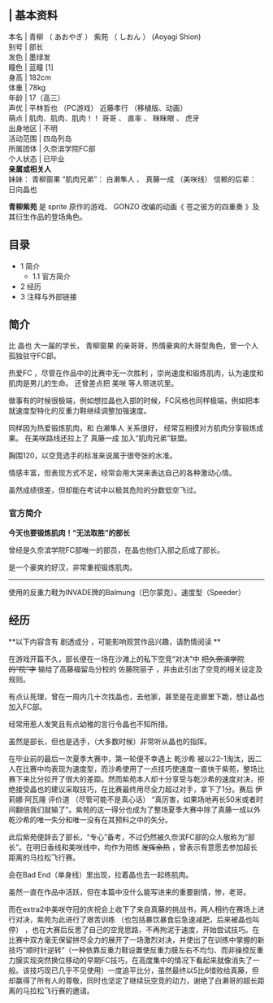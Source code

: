 |  **基本资料**  
---  
本名  |  青柳  （  あおやぎ  ）  紫苑  （  しおん  ）  (Aoyagi Shion)   
别号  |  部长   
发色  |  墨绿发   
瞳色  |  蓝瞳  [1]   
身高  |  182cm   
体重  |  78kg   
年龄  |  17（高三）   
声优  |  平林哲也  （PC游戏）  近藤孝行  （移植版、动画）   
萌点  |  肌肉、肌肉、肌肉！！  哥哥  、  直率  、  眯眯眼  、  虎牙   
出身地区  |  不明   
活动范围  |  四岛列岛   
所属团体  |  久奈滨学院FC部   
个人状态  |  已毕业   
**亲属或相关人**  
妹妹：  青柳窗果  “肌肉兄弟”：  白濑隼人  、  真藤一成  （美咲线）  信赖的后辈：  日向晶也  
  
**青柳紫苑** 是  sprite  原作的游戏、  GONZO  改编的动画《  苍之彼方的四重奏  》及其衍生作品的登场角色。

##  目录

  * 1  简介 
    * 1.1  官方简介 
  * 2  经历 
  * 3  注释与外部链接 

##  简介

比  晶也  大一届的学长，  青柳窗果  的亲哥哥，热情豪爽的大哥型角色，曾一个人孤独驻守FC部。

热爱FC  ，尽管在作品中的比赛中无一次胜利  ，崇尚速度和锻炼肌肉，认为速度和肌肉是男儿的生命。  还曾差点把  美咲  等人带进坑里。

做事有的时候很极端，例如想拉晶也入部的时候，FC风格也同样极端，例如把本就速度型特化的反重力鞋继续调整加强速度。

同样因为热爱锻炼肌肉，和  白濑隼人  关系很好，  经常互相摸对方肌肉分享锻炼成果。  在美咲路线还拉上了  真藤一成  加入“肌肉兄弟”联盟。

胸围120，以空竞选手的标准来说属于很夸张的水准。

情感丰富，但表现方式不足，经常会用大哭来表达自己的各种激动心情。

虽然成绩很差，但却能在考试中以极其危险的分数低空飞过。

###  官方简介

**今天也要锻炼肌肉！“无法取胜”的部长**

曾经是久奈滨学院FC部唯一的部员，在晶也他们入部之后成了部长。

是一个豪爽的好汉，非常重视锻炼肌肉。

* * *

使用的反重力鞋为INVADE牌的Balmung（巴尔蒙克）。速度型（Speeder）

##  经历

**以下内容含有 剧透成分  ，可能影响观赏作品兴趣，请酌情阅读 **

在游戏开篇不久，部长便在一场在沙滩上的私下空竞“对决”中 ~~把久奈滨学院的“院”字~~ 输给了高藤福留岛分校的  佐藤院丽子
，并由此引出了空竞的相关设定及规则。

有点认死理，曾在一周内几十次找晶也，去他家，甚至是在走廊里下跪，想让晶也加入FC部。

经常用惹人发笑且有点幼稚的言行令晶也不知所措。

虽然是部长，但也是选手，（大多数时候）非常听从晶也的指挥。

在毕业前的最后一次夏季大赛中，第一轮便不幸遇上  乾沙希
被以22-1淘汰，因二人在比赛中均表现为速度型，而沙希使用了一点技巧使速度一直快于紫苑，整场比赛下来比分拉开了很大的差距。然而紫苑本人却十分享受与乾沙希的速度对决，拒绝接受晶也的建议采取技巧，在比赛最终用尽全力超过对手，拿下了1分。赛后
伊莉娜·阿瓦隆  评价道  （尽管可能不是真心话）
“真厉害，如果场地再长50米或者时间翻倍我们就输了”。紫苑的这一得分也成为了整场夏季大赛中除了真藤一成以外乾沙希的唯一失分和唯一没有在其预料之中的失分。

此后紫苑便辞去了部长，“专心”备考，不过仍然被久奈滨FC部的众人敬称为“部长”。在明日香线和美咲线中，均作为陪练 ~~发挥余热~~
，曾表示有意愿去参加超长距离的马拉松飞行赛。

会在Bad End（单身线）里出现，拉着晶也去一起练肌肉。

虽然一直在作品中活跃，但在本篇中没什么能写进来的重要剧情，惨，老哥。

而在extra2中美咲夺冠的庆祝会上收下了来自真藤的挑战书，两人相约在赛场上进行对决，紫苑为此进行了艰苦训练  （也包括暴饮暴食后急速减肥，后来被晶也叫停）
，也在大赛后反思了自己的空竞思路，不再拘泥于速度，开始尝试技巧。在比赛中双方毫无保留拼尽全力的展开了一场激烈对决，并使出了在训练中掌握的新技巧“顺时针逆转”（一种依靠反重力鞋设置使反重力膜左右不均匀、而非操控反重力膜实现突然换位移动的早期FC技巧，在高度集中的情况下看起来就像消失了一般。该技巧现已几乎不见使用）一度追平比分，虽然最终以5比6惜败给真藤，但却赢得了所有人的尊敬，同时也坚定了继续玩空竞的动力，谢绝了白濑哥的超长距离的马拉松飞行赛的邀请。